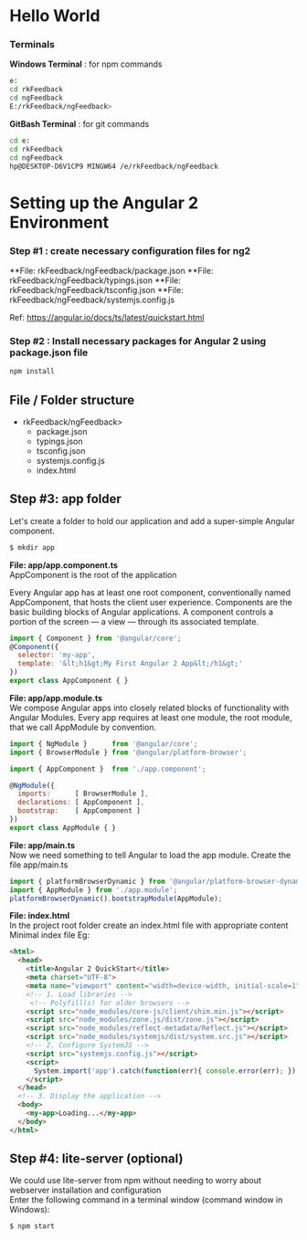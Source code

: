 # Hello World


### Terminals
**Windows Terminal** : for npm commands
```sh
e:
cd rkFeedback
cd ngFeedback
E:/rkFeedback/ngFeedback>
```

**GitBash Terminal** : for git commands
```sh
cd e:
cd rkFeedback
cd ngFeedback
hp@DESKTOP-D6V1CP9 MINGW64 /e/rkFeedback/ngFeedback

```
# Setting up the Angular 2 Environment

### Step #1 : create necessary configuration files for ng2 
**File:  rkFeedback/ngFeedback/package.json
**File:  rkFeedback/ngFeedback/typings.json
**File:  rkFeedback/ngFeedback/tsconfig.json
**File:  rkFeedback/ngFeedback/systemjs.config.js

Ref: https://angular.io/docs/ts/latest/quickstart.html

### Step #2 : Install necessary packages for Angular 2 using package.json file
```sh
npm install
```


## File / Folder structure
- rkFeedback/ngFeedback>
	- package.json
	- typings.json
	- tsconfig.json
	- systemjs.config.js
	- index.html

## Step #3: app folder
Let's create a folder to hold our application and add a super-simple Angular component.
```sh
$ mkdir app
```    
**File: app/app.component.ts**  
AppComponent is the root of the application

Every Angular app has at least one root component, conventionally named AppComponent, that hosts the client user experience. Components are the basic building blocks of Angular applications. A component controls a portion of the screen — a view — through its associated template.  

```javascript
import { Component } from '@angular/core';
@Component({
  selector: 'my-app',
  template: '&lt;h1&gt;My First Angular 2 App&lt;/h1&gt;'
})
export class AppComponent { }
``` 
**File: app/app.module.ts**  
We compose Angular apps into closely related blocks of functionality with Angular Modules. Every app requires at least one module, the root module, that we call AppModule by convention.

```javascript
import { NgModule }      from '@angular/core';
import { BrowserModule } from '@angular/platform-browser';

import { AppComponent }  from './app.component';

@NgModule({
  imports:      [ BrowserModule ],
  declarations: [ AppComponent ],
  bootstrap:    [ AppComponent ]
})
export class AppModule { }
```
**File: app/main.ts**  
Now we need something to tell Angular to load the app module. Create the file app/main.ts
```javascript
import { platformBrowserDynamic } from '@angular/platform-browser-dynamic';
import { AppModule } from './app.module';
platformBrowserDynamic().bootstrapModule(AppModule);
```

**File: index.html**  
In the project root folder create an index.html file with appropriate content
Minimal index file Eg:
```html
<html>
  <head>
    <title>Angular 2 QuickStart</title>
    <meta charset="UTF-8">
    <meta name="viewport" content="width=device-width, initial-scale=1">
    <!-- 1. Load libraries -->
     <!-- Polyfill(s) for older browsers -->
    <script src="node_modules/core-js/client/shim.min.js"></script>
    <script src="node_modules/zone.js/dist/zone.js"></script>
    <script src="node_modules/reflect-metadata/Reflect.js"></script>
    <script src="node_modules/systemjs/dist/system.src.js"></script>
    <!-- 2. Configure SystemJS -->
    <script src="systemjs.config.js"></script>
    <script>
      System.import('app').catch(function(err){ console.error(err); });
    </script>
  </head>
  <!-- 3. Display the application -->
  <body>
    <my-app>Loading...</my-app>
  </body>
</html>
```

## Step #4: lite-server (optional)
We could use lite-server from npm without needing to worry about webserver installation and configuration  
Enter the following command in a terminal window (command window in Windows):
```sh
$ npm start
```